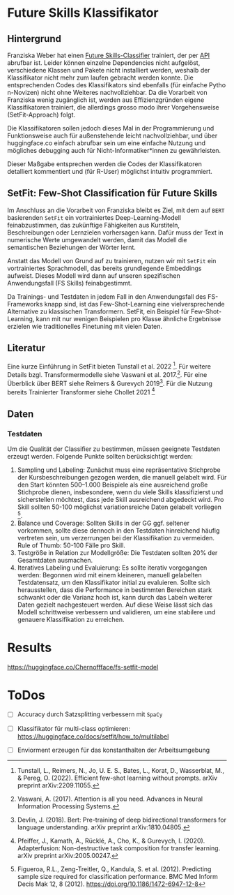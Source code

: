 # Future Skills Klassifikator

## Hintergrund

Franziska Weber hat einen [Future Skills-Classifier](http://srv-data01:30080/hex/future_skill_classification) trainiert, der per [API](http://srv-data01:30080/hex/future_skill_classifier_api) abrufbar ist. Leider können einzelne Dependencies nicht aufgelöst, verschiedene Klassen und Pakete nicht installiert werden, weshalb der Klassifikator nicht mehr zum laufen gebracht werden konnte. Die entsprechenden Codes des Klassifikators sind ebenfalls (für einfache Pytho n-Novizen) nicht ohne Weiteres nachvollziehbar. Da die Vorarbeit von Franziska wenig zugänglich ist, werden aus Effizienzgründen eigene Klassifikatoren trainiert, die allerdings grosso modo ihrer Vorgehensweise (SetFit-Approach) folgt. 

Die Klassifikatoren sollen jedoch dieses Mal in der Programmierung und Funktionsweise auch für außenstehende leicht nachvollziehbar, und über huggingface.co einfach abrufbar sein um eine einfache Nutzung und mögliches debugging auch für Nicht-Informatiker\*innen zu gewährleisten.

Dieser Maßgabe entsprechen werden die Codes der Klassifikatoren detalliert kommentiert und (für R-User) möglichst intuitiv programmiert.

##  SetFit: Few-Shot Classification für Future Skills

Im Anschluss an die Vorarbeit von Franziska bleibt es Ziel, mit dem auf `BERT` basierenden `SetFit` ein vortrainiertes Deep-Learning-Modell feinabzustimmen, das zukünftige Fähigkeiten aus Kurstiteln, Beschreibungen oder Lernzielen vorhersagen kann. Dafür muss der Text in numerische Werte umgewandelt werden, damit das Modell die semantischen Beziehungen der Wörter lernt.

Anstatt das Modell von Grund auf zu trainieren, nutzen wir mit `SetFit` ein vortrainiertes Sprachmodell, das bereits grundlegende Embeddings aufweist. Dieses Modell wird dann auf unseren spezifischen Anwendungsfall (FS Skills) feinabgestimmt.

Da Trainings- und Testdaten in jedem Fall in den Anwendungsfall des FS-Frameworks knapp sind, ist das Few-Shot-Learning eine vielversprechende Alternative zu klassischen Transformern. SetFit, ein Beispiel für Few-Shot-Learning, kann mit nur wenigen Beispielen pro Klasse ähnliche Ergebnisse erzielen wie traditionelles Finetuning mit vielen Daten.

## Literatur

Eine kurze Einführung in SetFit bieten Tunstall et al. 2022 [^2]. Für weitere Details bzgl. Transformermodelle siehe Vaswani et al. 2017.[^3]. Für eine Überblick über BERT siehe Reimers & Gurevych 2019[^4]. Für die Nutzung bereits Trainierter Transformer siehe Chollet 2021 [^5]

## Daten

### Testdaten

Um die Qualität der Classifier zu bestimmen, müssen geeignete Testdaten erzeugt werden. Folgende Punkte sollten berücksichtigt werden:

1. Sampling und Labeling: Zunächst muss eine repräsentative Stichprobe der Kursbeschreibungen gezogen werden, die manuell gelabelt wird. Für den Start könnten 500–1.000 Beispiele als eine ausreichend große Stichprobe dienen, insbesondere, wenn du viele Skills klassifizierst und sicherstellen möchtest, dass jede Skill ausreichend abgedeckt wird. Pro Skill sollten 50-100 möglichst variationsreiche Daten gelabelt vorliegen [^1].
2. Balance und Coverage: Sollten Skills in der GG ggf. seltener vorkommen, sollte diese dennoch in den Testdaten hinreichend häufig vertreten sein, um verzerrungen bei der Klassifikation zu vermeiden. Rule of Thumb: 50-100 Fälle pro Skill. 
3. Testgröße in Relation zur Modellgröße: Die Testdaten sollten 20% der Gesamtdaten ausmachen. 
4. Iteratives Labeling und Evaluierung: Es sollte iterativ vorgegangen werden: Begonnen wird mit einem kleineren, manuell gelabelten Testdatensatz, um den Klassifikator initial zu evaluieren. Sollte sich herausstellen, dass die Performance in bestimmten Bereichen stark schwankt oder die Varianz hoch ist, kann durch das Labeln weiterer Daten gezielt nachgesteuert werden. Auf diese Weise lässt sich das Modell schrittweise verbessern und validieren, um eine stabilere und genauere Klassifikation zu erreichen. 

# Results

https://huggingface.co/Chernoffface/fs-setfit-model


# ToDos

- [ ]  Accuracy durch Satzsplitting verbessern mit `SpaCy` 
- [ ]  Klassifikator für multi-class optimieren: https://huggingface.co/docs/setfit/how_to/multilabel
- [ ]  Enviorment erzeugen für das konstanthalten der Arbeitsumgebung

 


[^1]: Figueroa, R.L., Zeng-Treitler, Q., Kandula, S. et al. (2012). Predicting sample size required for classification performance. BMC Med Inform Decis Mak 12, 8 (2012). https://doi.org/10.1186/1472-6947-12-8
[^2]: Tunstall, L., Reimers, N., Jo, U. E. S., Bates, L., Korat, D., Wasserblat, M., & Pereg, O. (2022). Efficient few-shot learning without prompts. arXiv preprint arXiv:2209.11055.
[^3]: Vaswani, A. (2017). Attention is all you need. Advances in Neural Information Processing Systems.
[^4]: Devlin, J. (2018). Bert: Pre-training of deep bidirectional transformers for language understanding. arXiv preprint arXiv:1810.04805.
[^5]: Pfeiffer, J., Kamath, A., Rücklé, A., Cho, K., & Gurevych, I. (2020). Adapterfusion: Non-destructive task composition for transfer learning. arXiv preprint arXiv:2005.00247.
